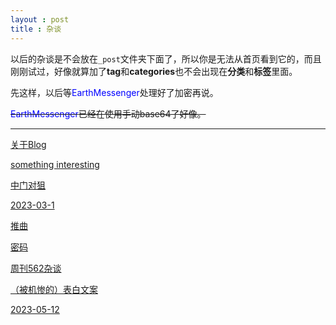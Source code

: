 ```yaml
---
layout : post
title : 杂谈
---
```

以后的杂谈是不会放在`_post`文件夹下面了，所以你是无法从首页看到它的，而且刚刚试过，好像就算加了**tag**和**categories**也不会出现在**分类**和**标签**里面。

先这样，以后等<span style="color:#00f"  >EarthMessenger</span>处理好了加密再说。

~~<span style="color:#00f"  >EarthMessenger</span>已经在使用手动base64了好像。~~

---

[关于Blog](http://fat-old-eight.github.io/others/NheBolg.html)

[something interesting](http://fat-old-eight.github.io/others/sth-int.html)

[中门对狙](http://fat-old-eight.github.io/others/hack-it.html)

[2023-03-1](http://fat-old-eight.github.io/others/wssb.html)

[推曲](http://fat-old-eight.github.io/others/GOODSONG.html)

[密码](http://fat-old-eight.github.io/others/key.html)

[周刊562杂谈](http://fat-old-eight.github.io/others/GUMI562.html)

[（被机惨的）表白文案](http://fat-old-eight.github.io/others/foo.html)

[2023-05-12](http://fat-old-eight.github.io/others/2023-05-12.html)
<!--杂谈之所以是杂谈因为它是随便写的-->